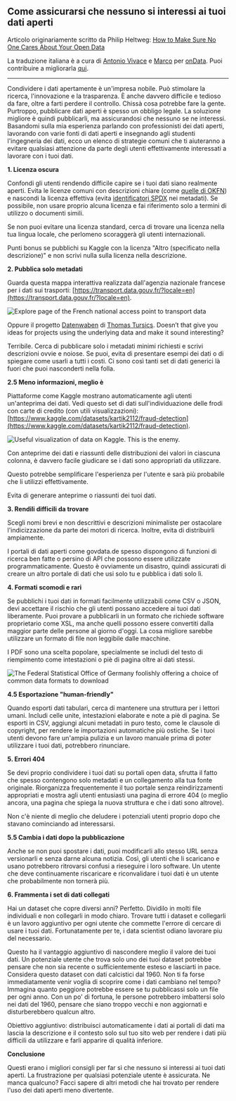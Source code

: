 ## Come assicurarsi che nessuno si interessi ai tuoi dati aperti

Articolo originariamente scritto da Philip Heltweg: [How to Make Sure No One Cares About Your Open Data](https://www.heltweg.org/posts/how-to-make-sure-no-one-cares-about-your-open-data/)

La traduzione italiana è a cura di [Antonio Vivace](https://github.com/avivace) e [Marco](https://github.com/mcortella) per [onData](https://www.ondata.it/). Puoi contribuire a migliorarla [qui](https://github.com/ondata/dati_aperti_senza_interesse).

---

Condividere i dati apertamente è un'impresa nobile. Può stimolare la ricerca, l'innovazione e la trasparenza. È anche davvero difficile e tedioso da fare, oltre a farti perdere il controllo. Chissà cosa potrebbe fare la gente. Purtroppo, pubblicare dati aperti è spesso un obbligo legale. La soluzione migliore è quindi pubblicarli, ma assicurandosi che nessuno se ne interessi. Basandomi sulla mia esperienza parlando con professionisti dei dati aperti, lavorando con varie fonti di dati aperti e insegnando agli studenti l'ingegneria dei dati, ecco un elenco di strategie comuni che ti aiuteranno a evitare qualsiasi attenzione da parte degli utenti effettivamente interessati a lavorare con i tuoi dati.

**1. Licenza oscura**

Confondi gli utenti rendendo difficile capire se i tuoi dati siano realmente aperti. Evita le licenze comuni con descrizioni chiare (come [quelle di OKFN](https://opendefinition.org/licenses/)) e nascondi la licenza effettiva (evita [identificatori SPDX](https://spdx.org/licenses/) nei metadati). Se possibile, non usare proprio alcuna licenza e fai riferimento solo a termini di utilizzo o documenti simili.

Se non puoi evitare una licenza standard, cerca di trovare una licenza nella tua lingua locale, che perlomeno scoraggerà gli utenti internazionali.

Punti bonus se pubblichi su Kaggle con la licenza "Altro (specificato nella descrizione)" e non scrivi nulla sulla licenza nella descrizione.

**2. Pubblica solo metadati**

Guarda questa mappa interattiva realizzata dall'agenzia nazionale francese per i dati sui trasporti: [https://transport.data.gouv.fr/?locale=en](https://transport.data.gouv.fr/?locale=en).

![Explore page of the French national access point to transport data](https://www.heltweg.org/posts/how-to-make-sure-no-one-cares-about-your-open-data/explore-map.png#center)

Oppure il progetto [Datenwaben](https://datenwaben.de/?city=vienna&page=cards) di [Thomas Tursics](https://toot.berlin/@tursics@toot.berlin).
Doesn’t that give you ideas for projects using the underlying data and make it sound interesting?

Terribile. Cerca di pubblicare solo i metadati minimi richiesti e scrivi descrizioni ovvie e noiose. Se puoi, evita di presentare esempi dei dati o di spiegare come usarli a tutti i costi. Ci sono così tanti set di dati generici là fuori che puoi nasconderti nella folla.


**2.5 Meno informazioni, meglio è**

Piattaforme come Kaggle mostrano automaticamente agli utenti un'anteprima dei dati. Vedi questo set di dati sull'individuazione delle frodi con carte di credito (con utili visualizzazioni): [https://www.kaggle.com/datasets/kartik2112/fraud-detection](https://www.kaggle.com/datasets/kartik2112/fraud-detection). 

![Useful visualization of data on Kaggle. This is the enemy.](https://www.heltweg.org/posts/how-to-make-sure-no-one-cares-about-your-open-data/data-visualisation.png#center)

Con anteprime dei dati e riassunti delle distribuzioni dei valori in ciascuna colonna, è davvero facile giudicare se i dati sono appropriati da utilizzare. 

Questo potrebbe semplificare l'esperienza per l'utente e sarà più probabile che li utilizzi effettivamente.

Evita di generare anteprime o riassunti dei tuoi dati.

**3. Rendili difficili da trovare**

Scegli nomi brevi e non descrittivi e descrizioni minimaliste per ostacolare l'indicizzazione da parte dei motori di ricerca. Inoltre, evita di distribuirli ampiamente. 

I portali di dati aperti come govdata.de spesso dispongono di funzioni di ricerca ben fatte o persino di API che possono essere utilizzate programmaticamente. Questo è ovviamente un disastro, quindi assicurati di creare un altro portale di dati che usi solo tu e pubblica i dati solo lì.

**4. Formati scomodi e rari**

Se pubblichi i tuoi dati in formati facilmente utilizzabili come CSV o JSON, devi accettare il rischio che gli utenti possano accedere ai tuoi dati liberamente. Puoi provare a pubblicarli in un formato che richiede software proprietario come XSL, ma anche quelli possono essere convertiti dalla maggior parte delle persone al giorno d'oggi. La cosa migliore sarebbe utilizzare un formato di file non leggibile dalle macchine. 

I PDF sono una scelta popolare, specialmente se includi del testo di riempimento come intestazioni o piè di pagina oltre ai dati stessi.

![The Federal Statistical Office of Germany foolishly offering a choice of common data formats to download](https://www.heltweg.org/posts/how-to-make-sure-no-one-cares-about-your-open-data/multiple-file-formats.png#center)

**4.5 Esportazione "human-friendly"**

Quando esporti dati tabulari, cerca di mantenere una struttura per i lettori umani. Includi celle unite, intestazioni elaborate e note a piè di pagina. Se esporti in CSV, aggiungi alcuni metadati in puro testo, come le clausole di copyright, per rendere le importazioni automatiche più ostiche. Se i tuoi utenti devono fare un'ampia pulizia e un lavoro manuale prima di poter utilizzare i tuoi dati, potrebbero rinunciare.

**5. Errori 404**

Se devi proprio condividere i tuoi dati su portali open data, sfrutta il fatto che spesso contengono solo metadati e un collegamento alla tua fonte originale. Riorganizza frequentemente il tuo portale senza reindirizzamenti appropriati e mostra agli utenti entusiasti una pagina di errore 404 (o meglio ancora, una pagina che spiega la nuova struttura e che i dati sono altrove).

Non c'è niente di meglio che deludere i potenziali utenti proprio dopo che stavano cominciando ad interessarsi.


**5.5 Cambia i dati dopo la pubblicazione**

Anche se non puoi spostare i dati, puoi modificarli allo stesso URL senza versionarli e senza darne alcuna notizia. Così, gli utenti che li scaricano e usano potrebbero ritrovarsi confusi a rieseguire i loro software. Un utente che deve continuamente riscaricare e riconvalidare i tuoi dati è un utente che probabilmente non tornerà più.

**6. Frammenta i set di dati collegati**

Hai un dataset che copre diversi anni? Perfetto. Dividilo in molti file individuali e non collegarli in modo chiaro. Trovare tutti i dataset e collegarli è un lavoro aggiuntivo per ogni utente che commette l'errore di cercare di usare i tuoi dati. Fortunatamente per te, i data scientist odiano lavorare piu del necessario.

Questo ha il vantaggio aggiuntivo di nascondere meglio il valore dei tuoi dati. Un potenziale utente che trova solo uno dei tuoi dataset potrebbe pensare che non sia recente o sufficientemente esteso e lasciarti in pace. Considera questo dataset con dati calcistici dal 1960. Non ti fa forse immediatamente venir voglia di scoprire come i dati cambiano nel tempo? Immagina quanto peggiore potrebbe essere se tu pubblicassi solo un file per ogni anno. Con un po' di fortuna, le persone potrebbero imbattersi solo nei dati del 1960, pensare che siano troppo vecchi e non aggiornati e disturberebbero qualcun altro.

Obiettivo aggiuntivo: distribuisci automaticamente i dati ai portali di dati ma lascia la descrizione e il contesto solo sul tuo sito web per rendere i dati più difficili da utilizzare e farli apparire di qualità inferiore.

**Conclusione**

Questi erano i migliori consigli per far sì che nessuno si interessi ai tuoi dati aperti. La frustrazione per qualsiasi potenziale utente è assicurata. Ne manca qualcuno? Facci sapere di altri metodi che hai trovato per rendere l'uso dei dati aperti meno divertente.
